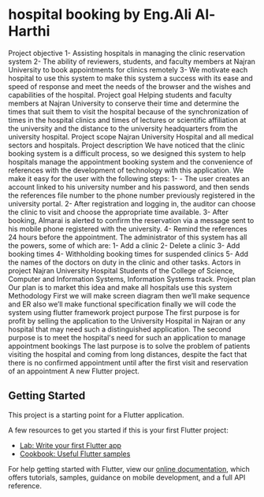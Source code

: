 # hospital booking by Eng.Ali Al-Harthi
Project objective 
1- Assisting hospitals in managing the clinic reservation system 
2- The ability of reviewers, students, and faculty members at Najran University to book 
appointments for clinics remotely
3- We motivate each hospital to use this system to make this system a success with its ease 
and speed of response and meet the needs of the browser and the wishes and capabilities 
of the hospital.
Project goal
Helping students and faculty members at Najran University to conserve their time and determine 
the times that suit them to visit the hospital because of the synchronization of times in the hospital 
clinics and times of lectures or scientific affiliation at the university and the distance to the 
university headquarters from the university hospital.
Project scope 
Najran University Hospital and all medical sectors and hospitals.
Project description 
We have noticed that the clinic booking system is a difficult process, so we designed this system 
to help hospitals manage the appointment booking system and the convenience of references with 
the development of technology with this application.
We make it easy for the user with the following steps:
1- - The user creates an account linked to his university number and his password, and then 
sends the references file number to the phone number previously registered in the 
university portal.
2- After registration and logging in, the auditor can choose the clinic to visit and choose the 
appropriate time available.
3- After booking, Almarai is alerted to confirm the reservation via a message sent to his 
mobile phone registered with the university.
4- Remind the references 24 hours before the appointment.
The administrator of this system has all the powers, some of which are:
1- Add a clinic
2- Delete a clinic
3- Add booking times
4- Withholding booking times for suspended clinics
5- Add the names of the doctors on duty in the clinic and other tasks.
Actors in project 
Najran University Hospital
Students of the College of Science, Computer and Information Systems, Information Systems track.
Project plan 
Our plan is to market this idea and make all hospitals use this system 
Methodology 
First we will make screen diagram then we’ll make sequence and ER also we’ll make functional 
specification finally we will code the system using flutter framework
project purpose
The first purpose is for profit by selling the application to the University Hospital in Najran or any 
hospital that may need such a distinguished application.
The second purpose is to meet the hospital's need for such an application to manage appointment 
bookings
The last purpose is to solve the problem of patients visiting the hospital and coming from long 
distances, despite the fact that there is no confirmed appointment until after the first visit and 
reservation of an appointment
A new Flutter project.

## Getting Started

This project is a starting point for a Flutter application.

A few resources to get you started if this is your first Flutter project:

- [Lab: Write your first Flutter app](https://flutter.dev/docs/get-started/codelab)
- [Cookbook: Useful Flutter samples](https://flutter.dev/docs/cookbook)

For help getting started with Flutter, view our
[online documentation](https://flutter.dev/docs), which offers tutorials,
samples, guidance on mobile development, and a full API reference.
